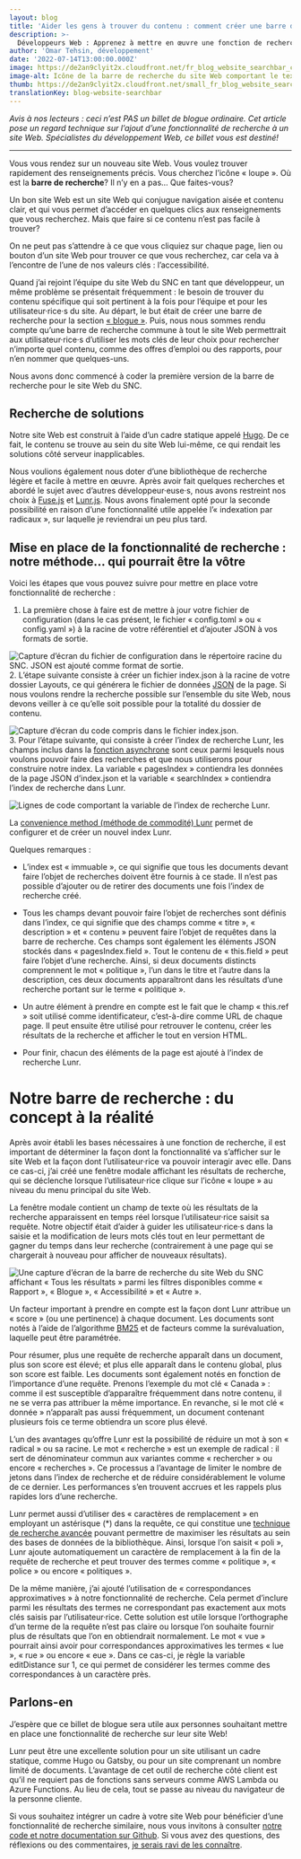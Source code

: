 ```yaml
---
layout: blog
title: 'Aider les gens à trouver du contenu : comment créer une barre de recherche sur un site Web'
description: >-
  Développeurs Web : Apprenez à mettre en œuvre une fonction de recherche Web à l'échelle d’un site en utilisant la fonction de recherche de radical de Lunr. Cela rend le contenu du site plus facile à trouver / plus accessible ! 
author: 'Omar Tehsin, développement'
date: '2022-07-14T13:00:00.000Z'
image: https://de2an9clyit2x.cloudfront.net/fr_blog_website_searchbar_c25a896c5b.jpg
image-alt: Icône de la barre de recherche du site Web comportant le texte « Que recherchez-vous »
thumb: https://de2an9clyit2x.cloudfront.net/small_fr_blog_website_searchbar_c25a896c5b.jpg
translationKey: blog-website-searchbar
---
```

*Avis à nos lecteurs : ceci n’est PAS un billet de blogue ordinaire. Cet article pose un regard technique sur l’ajout d’une fonctionnalité de recherche à un site Web. Spécialistes du développement Web, ce billet vous est destiné!*

---

Vous vous rendez sur un nouveau site Web. Vous voulez trouver rapidement des renseignements précis. Vous cherchez l’icône « loupe ». Où est la **barre de recherche**? Il n’y en a pas… Que faites-vous? 

Un bon site Web est un site Web qui conjugue navigation aisée et contenu clair, et qui vous permet d’accéder en quelques clics aux renseignements que vous recherchez. Mais que faire si ce contenu n’est pas facile à trouver? 

On ne peut pas s’attendre à ce que vous cliquiez sur chaque page, lien ou bouton d’un site Web pour trouver ce que vous recherchez, car cela va à l’encontre de l’une de nos valeurs clés : l’accessibilité.

Quand j’ai rejoint l’équipe du site Web du SNC en tant que développeur, un même problème se présentait fréquemment : le besoin de trouver du contenu spécifique qui soit pertinent à la fois pour l’équipe et pour les utilisateur·rice·s du site. Au départ, le but était de créer une barre de recherche pour la section [« blogue »](https://numerique.canada.ca/blogue/). Puis, nous nous sommes rendu compte qu’une barre de recherche commune à tout le site Web permettrait aux utilisateur·rice·s d’utiliser les mots clés de leur choix pour rechercher n’importe quel contenu, comme des offres d’emploi ou des rapports, pour n’en nommer que quelques-uns.

Nous avons donc commencé à coder la première version de la barre de recherche pour le site Web du SNC.

## **Recherche de solutions**

Notre site Web est construit à l’aide d’un cadre statique appelé [Hugo](https://gohugo.io/commands/hugo_server/). De ce fait, le contenu se trouve au sein du site Web lui-même, ce qui rendait les solutions côté serveur inapplicables. 

Nous voulions également nous doter d’une bibliothèque de recherche légère et facile à mettre en œuvre. Après avoir fait quelques recherches et abordé le sujet avec d’autres développeur·euse·s, nous avons restreint nos choix à [Fuse.js](https://fusejs.io/) et [Lunr.js](https://lunrjs.com/). Nous avons finalement opté pour la seconde possibilité en raison d’une fonctionnalité utile appelée l’« indexation par radicaux », sur laquelle je reviendrai un peu plus tard.

## **Mise en place de la fonctionnalité de recherche : notre méthode… qui pourrait être la vôtre**

Voici les étapes que vous pouvez suivre pour mettre en place votre fonctionnalité de recherche : 
<br>
1. La première chose à faire est de mettre à jour votre fichier de configuration (dans le cas présent, le fichier « config.toml » ou « config.yaml ») à la racine de votre référentiel et d’ajouter JSON à vos formats de sortie.

![Capture d’écran du fichier de configuration dans le répertoire racine du SNC. JSON est ajouté comme format de sortie.](https://de2an9clyit2x.cloudfront.net/img1_blog_website_searchbar_5850c10f92.jpg)
<br>
2. L’étape suivante consiste à créer un fichier index.json à la racine de votre dossier Layouts, ce qui générera le fichier de données [JSON](https://developer.mozilla.org/fr/docs/Learn/JavaScript/Objects/JSON) de la page. Si nous voulons rendre la recherche possible sur l’ensemble du site Web, nous devons veiller à ce qu’elle soit possible pour la totalité du dossier de contenu.

![Capture d’écran du code compris dans le fichier index.json.](https://de2an9clyit2x.cloudfront.net/img2_blog_website_searchbar_d303e02f95.jpg)
<br>
3. Pour l’étape suivante, qui consiste à créer l’index de recherche Lunr, les champs inclus dans la [fonction asynchrone](https://developer.mozilla.org/fr/docs/Web/JavaScript/Reference/Statements/async_function) sont ceux parmi lesquels nous voulons pouvoir faire des recherches et que nous utiliserons pour construire notre index. La variable « pagesIndex » contiendra les données de la page JSON d’index.json et la variable « searchIndex » contiendra l’index de recherche dans Lunr.

![Lignes de code comportant la variable de l’index de recherche Lunr.](https://de2an9clyit2x.cloudfront.net/img3_blog_website_searchbar_574e13f106.jpg)

La [convenience method (méthode de commodité) Lunr](https://lunrjs.com/docs/lunr.html) permet de configurer et de créer un nouvel index Lunr. 

Quelques remarques :

* L’index est « immuable », ce qui signifie que tous les documents devant faire l’objet de recherches doivent être fournis à ce stade. Il n’est pas possible d’ajouter ou de retirer des documents une fois l’index de recherche créé.

* Tous les champs devant pouvoir faire l’objet de recherches sont définis dans l’index, ce qui signifie que des champs comme « titre », « description » et « contenu » peuvent faire l’objet de requêtes dans la barre de recherche. Ces champs sont également les éléments JSON stockés dans « pagesIndex.field ». Tout le contenu de « this.field » peut faire l’objet d’une recherche. Ainsi, si deux documents distincts comprennent le mot « politique », l’un dans le titre et l’autre dans la description, ces deux documents apparaîtront dans les résultats d’une recherche portant sur le terme « politique ».  

* Un autre élément à prendre en compte est le fait que le champ « this.ref » soit utilisé comme identificateur, c’est-à-dire comme URL de chaque page. Il peut ensuite être utilisé pour retrouver le contenu, créer les résultats de la recherche et afficher le tout en version HTML.

* Pour finir, chacun des éléments de la page est ajouté à l’index de recherche Lunr.

# **Notre barre de recherche : du concept à la réalité**

Après avoir établi les bases nécessaires à une fonction de recherche, il est important de déterminer la façon dont la fonctionnalité va s’afficher sur le site Web et la façon dont l’utilisateur·rice va pouvoir interagir avec elle. Dans ce cas-ci, j’ai créé une fenêtre modale affichant les résultats de recherche, qui se déclenche lorsque l’utilisateur·rice clique sur l’icône « loupe » au niveau du menu principal du site Web. 

La fenêtre modale contient un champ de texte où les résultats de la recherche apparaissent en temps réel lorsque l’utilisateur·rice saisit sa requête. Notre objectif était d’aider à guider les utilisateur·rice·s dans la saisie et la modification de leurs mots clés tout en leur permettant de gagner du temps dans leur recherche (contrairement à une page qui se chargerait à nouveau pour afficher de nouveaux résultats). 

![Une capture d’écran de la barre de recherche du site Web du SNC affichant « Tous les résultats » parmi les filtres disponibles comme « Rapport », « Blogue », « Accessibilité » et « Autre ».](https://de2an9clyit2x.cloudfront.net/fr_img4_blog_website_searchbar_c2bb27cf8e.jpg)

Un facteur important à prendre en compte est la façon dont Lunr attribue un « score » (ou une pertinence) à chaque document. Les documents sont notés à l’aide de l’algorithme [BM25](https://fr.wikipedia.org/wiki/Okapi_BM25) et de facteurs comme la surévaluation, laquelle peut être paramétrée. 

Pour résumer, plus une requête de recherche apparaît dans un document, plus son score est élevé; et plus elle apparaît dans le contenu global, plus son score est faible. Les documents sont également notés en fonction de l’importance d’une requête. Prenons l’exemple du mot clé « Canada » : comme il est susceptible d’apparaître fréquemment dans notre contenu, il ne se verra pas attribuer la même importance. En revanche, si le mot clé « donnée » n’apparaît pas aussi fréquemment, un document contenant plusieurs fois ce terme obtiendra un score plus élevé.

L’un des avantages qu’offre Lunr est la possibilité de réduire un mot à son « radical » ou sa racine. Le mot « recherche » est un exemple de radical : il sert de dénominateur commun aux variantes comme « rechercher » ou encore « recherches ». Ce processus a l’avantage de limiter le nombre de jetons dans l’index de recherche et de réduire considérablement le volume de ce dernier. Les performances s’en trouvent accrues et les rappels plus rapides lors d’une recherche.

Lunr permet aussi d’utiliser des « caractères de remplacement » en employant un astérisque (*) dans la requête, ce qui constitue une [technique de recherche avancée](https://apus.libanswers.com/faq/2235#:~:text=The%20wildcard%20is%20an%20advanced,specify%20any%20number%20of%20characters) pouvant permettre de maximiser les résultats au sein des bases de données de la bibliothèque. Ainsi, lorsque l’on saisit « poli », Lunr ajoute automatiquement un caractère de remplacement à la fin de la requête de recherche et peut trouver des termes comme « politique », « police » ou encore « politiques ». 

De la même manière, j’ai ajouté l’utilisation de « correspondances approximatives » à notre fonctionnalité de recherche. Cela permet d’inclure parmi les résultats des termes ne correspondant pas exactement aux mots clés saisis par l’utilisateur·rice. Cette solution est utile lorsque l’orthographe d’un terme de la requête n’est pas claire ou lorsque l’on souhaite fournir plus de résultats que l’on en obtiendrait normalement. Le mot « vue » pourrait ainsi avoir pour correspondances approximatives les termes « lue », « rue » ou encore « eue ». Dans ce cas-ci, je règle la variable editDistance sur 1, ce qui permet de considérer les termes comme des correspondances à un caractère près.

## **Parlons-en** 

J’espère que ce billet de blogue sera utile aux personnes souhaitant mettre en place une fonctionnalité de recherche sur leur site Web!

Lunr peut être une excellente solution pour un site utilisant un cadre statique, comme Hugo ou Gatsby, ou pour un site comprenant un nombre limité de documents. L’avantage de cet outil de recherche côté client est qu’il ne requiert pas de fonctions sans serveurs comme AWS Lambda ou Azure Functions. Au lieu de cela, tout se passe au niveau du navigateur de la personne cliente.

Si vous souhaitez intégrer un cadre à votre site Web pour bénéficier d’une fonctionnalité de recherche similaire, nous vous invitons à consulter [notre code et notre documentation sur Github](https://github.com/cds-snc/digital-canada-ca). Si vous avez des questions, des réflexions ou des commentaires, [je serais ravi de les connaître](mailto:omar.tehsin@tbs-sct.gc.ca).
